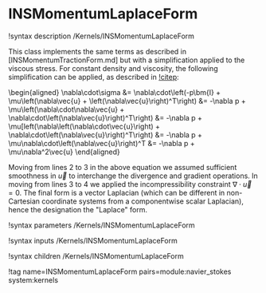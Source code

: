 # INSMomentumLaplaceForm

!syntax description /Kernels/INSMomentumLaplaceForm

This class implements the same terms as described in
[INSMomentumTractionForm.md] but with a simplification applied to the viscous
stress. For constant density and viscosity, the following simplification can be
applied, as described in [!citep](peterson2018overview):

\begin{aligned}
\nabla\cdot\sigma &= \nabla\cdot\left(-p\bm{I} + \mu\left(\nabla\vec{u} + \left(\nabla\vec{u}\right)^T\right)
                  &= -\nabla p + \mu\left(\nabla\cdot\nabla\vec{u} + \nabla\cdot\left(\nabla\vec{u}\right)^T\right)
                  &= -\nabla p + \mu[left(\nabla\left(\nabla\cdot\vec{u}\right) + \nabla\cdot\left(\nabla\vec{u}\right)^T\right)
                  &= -\nabla p + \mu\nabla\cdot\left(\nabla\vec{u}\right)^T
                  &= -\nabla p + \mu\nabla^2\vec{u}
\end{aligned}

Moving from lines 2 to 3 in the above equation we assumed sufficient smoothness in
$\vec{u}$ to interchange the divergence and gradient operations. In moving from
lines 3 to 4 we applied the incompressibility constraint $\nabla\cdot\vec{u} =
0$. The final form is a vector Laplacian (which can be different in
non-Cartesian coordinate systems from a componentwise scalar Laplacian), hence
the designation the "Laplace" form.

!syntax parameters /Kernels/INSMomentumLaplaceForm

!syntax inputs /Kernels/INSMomentumLaplaceForm

!syntax children /Kernels/INSMomentumLaplaceForm

!tag name=INSMomentumLaplaceForm pairs=module:navier_stokes system:kernels

